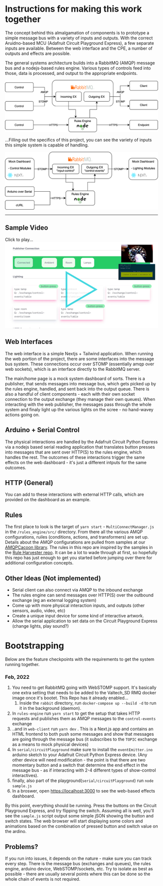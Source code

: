 # Instructions for making this work together

The concept behind this almalgamation of components is to prototype a simple message bus with a variety of inputs and outputs. With the correct Aruidno-based MCU (Adafruit Circuit Playground Express), a few separate inputs are available. Between the web interface and the CPE, a number of outputs and effects are possible.

The general systems architecture builds into a RabbitMQ (AMQP) message bus and a nodejs-based rules engine. Various types of controls feed into those, data is processed, and output to the appropriate endpoints.

![General network overview](/doc-images/general-overview.png)


...Filling out the specifics of this project, you can see the variety of inputs this simple system is capable of handling.

![General network overview](/doc-images/general-overview-components.png)

---

## Sample Video
Click to play...
[![Working in action](/doc-images/demo.jpg)](/doc-images/demp.mp4 "Demo video")

## Web Interfaces

The web interface is a simple Nextjs + Tailwind application. When running the web portion of the project, there are some interfaces into the message bus system. These connections occur over STOMP (essentially amqp over web sockets), which is an interface directly to the RabbitMQ server.

The main/home page is a mock system dashboard of sorts. There is a publisher, that sends messages into message bus, which gets picked up by the rules engine, handled, and sent back into the output queue. There is also a handful of client components - each with their own socket connection to the output exchange (they manage their own queues). When interacting with the web publisher, the messages pass through the whole system and finaly light up the various lights on the scree - no hand-wavey actions going on.

## Arduino + Serial Control

The physical interactions are handled by the Adafruit Circuit Python Express via a nodejs based serial reading application that translates button presses into messages that are sent over HTTP(S) to the rules engine, which handles the rest. The outcomes of these interactions trigger the same effects on the web dashboard - it's just a different intputs for the same outcomes.

## HTTP (General)

You can add to these interactions with external HTTP calls, which are provided on the dashboard as an example.

## Rules

The first place to look is the target of `yarn start` - `MultiConnectManager.js` in the `/rules_engine/src/` directory. From there all the various AMQP configurations, ruiles (conditions, actions, and transformers) are set up. Details about the AMQP configurations are pulled from samples at our [AMQPCacoon library](https://github.com/valtech-sd/amqp-cacoon). The rules in this repo are inspired by the samples in the [Rule Harvester repo](https://github.com/valtech-sd/rule-harvester). It can be a lot to wade through at first, so hopefully this repo has just enough to get you started before jumping over there for additional configuration concepts.

## Other Ideas (Not implemented)

* Serial client can also connect via AMQP to the inbound exchange
* The rules engine can send messages over HTTP(S) over the outbound exchange (eg an external logging system)
* Come up with more physical interaction inputs, and outputs (other sensors, audio, video, etc)
* Create a unique input device for some kind of interactive artwork.
* Allow the serial application to set data on the Circuit Playground Express (change lights, play sound?)


# Bootstrapping

Below are the feature checkpoints with the requirements to get the system running together.

### Feb, 2022
1. You need to get RabbitMQ going with WebSTOMP support. It's basically one extra setting that needs to be added to the Valtech_SD RMQ docker image once it's bootet. This Repo has it already enabled...
   1. Inside the `rabbit` directory, run `docker-compose up --build -d` to run it in the background (daemon).
2. In `rules-engine` run `yarn start` to get the setup that takes HTTP requests and publishes them as AMQP messages to the `control-events` exchange
3. ..and in `web-client` run `yarn dev` . This is a Next.js app and contains an HTML frontend to both push some messages and show that messages are going through the message bus (it subscribes to the `TOPIC` exchange as a means to mock physical devices)
4. In `serial/circuitPlayground` make sure to install the `eventEmitter.ino` arduino sketch to your Adafruit Circuit Python Express device. (Any other device will need modification - the point is that there are two momentary button and a switch that determine the end effect in the message bus - as if interacting with 2-4 different types of show-control interactives).
5. finally, also part of the playground(`serial/circuitPlayground`) run `node sample.js`
6. In a broswer, open [https://localhost:3000](https://localhost:3000) to see the web-based effects dashboard.

By this point, everything should be running. Press the buttons on the Circuit Playground Express, and try flipping the switch. Assuming all is well, you'll see the `sample.js` script output some simple jSON showing the button and switch states. The web browser will start displaying some colors and animations based on the combination of pressed button and switch value on the ardino.


## Problems?

If you run into issues, it depends on the nature - make sure you can track every step. There is the message bus (exchanges and queues), the rules engine, arduino device, WebSTOMP/sockets, etc. Try to isolate as best as possible - there are usually several points where this can be done so the whole chain of events is not required.

